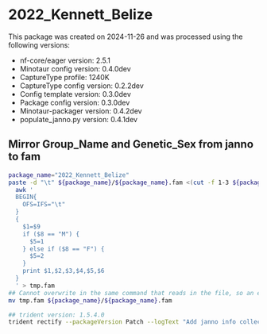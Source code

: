 # 2022_Kennett_Belize
This package was created on 2024-11-26 and was processed using the following versions:
 - nf-core/eager version:  2.5.1
 - Minotaur config version: 0.4.0dev
 - CaptureType profile: 1240K
 - CaptureType config version: 0.2.2dev
 - Config template version: 0.3.0dev
 - Package config version: 0.3.0dev
 - Minotaur-packager version: 0.4.2dev
 - populate_janno.py version: 0.4.1dev

## Mirror Group_Name and Genetic_Sex from janno to fam
```bash
package_name="2022_Kennett_Belize"
paste -d "\t" ${package_name}/${package_name}.fam <(cut -f 1-3 ${package_name}/${package_name}.janno |tail -n +2) | \
  awk '
  BEGIN{
    OFS=IFS="\t"
  }
  {
    $1=$9
    if ($8 == "M") {
      $5=1
    } else if ($8 == "F") {
      $5=2
    }
    print $1,$2,$3,$4,$5,$6
  }
  ' > tmp.fam
## Cannot overwrite in the same command that reads in the file, so an extra mv is needed.
mv tmp.fam ${package_name}/${package_name}.fam

## trident version: 1.5.4.0
trident rectify --packageVersion Patch --logText "Add janno info collected by @Kavlahkaff. Mirror info to fam file.Add @Kavlahkaff as Contributor."  --checksumAll -d ${package_name}
```